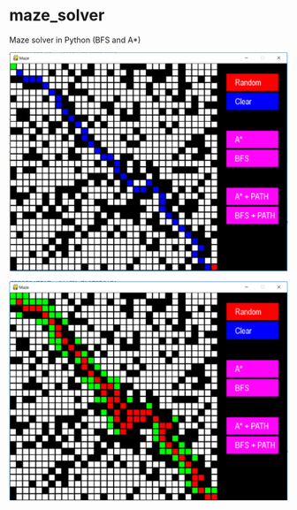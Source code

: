 # maze_solver
Maze solver in Python (BFS and A*)

![alt text](https://raw.githubusercontent.com/arblitroshani/maze_solver/master/screenshots/A_star.PNG)

![alt text](https://raw.githubusercontent.com/arblitroshani/maze_solver/master/screenshots/openset_closedset.PNG)
